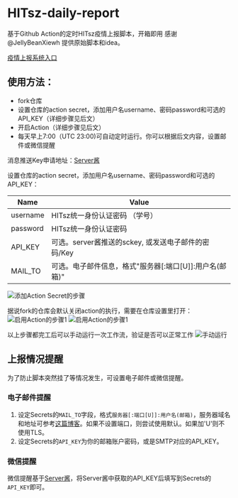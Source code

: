 # HITsz-daily-report

基于Github Action的定时HITsz疫情上报脚本，开箱即用
感谢 @JellyBeanXiewh 提供原始脚本和idea。

[疫情上报系统入口](http://xgsm.hitsz.edu.cn/zhxy-xgzs/xg_mobile/xs/yqxx)

## 使用方法：
- fork仓库
- 设置仓库的action secret，添加用户名username、密码password和可选的API_KEY（详细步骤见后文）
- 开启Action（详细步骤见后文）
- 每天早上7:00（UTC 23:00)可自动定时运行。你可以根据后文内容，设置邮件或微信提醒


消息推送Key申请地址：[Server酱](http://sc.ftqq.com/)

设置仓库的action secret，添加用户名username、密码password和可选的API_KEY：

| Name          | Value                                |
| ------------- | ------------------------------------ |
| username      | HITsz统一身份认证密码 （学号）         |
| password      | HITsz统一身份认证密码                 |
| API_KEY       | 可选。server酱推送的sckey, 或发送电子邮件的密码/Key      |
| MAIL_TO       | 可选。电子邮件信息，格式"服务器[:端口[U]]:用户名(邮箱)"                   |

![添加Action Secret的步骤](./image/instruction.png)

据说fork的仓库会默认关闭action的执行，需要在仓库设置里打开：
![启用Action的步骤1](./image/enable1.png)
![启用Action的步骤1](./image/enable2.png)

以上步骤都完工后可以手动运行一次工作流，验证是否可以正常工作
![手动运行](./image/test_run.png)

## 上报情况提醒

为了防止脚本突然挂了等情况发生，可设置电子邮件或微信提醒。

### 电子邮件提醒

1. 设定Secrets的`MAIL_TO`字段，格式`服务器[:端口[U]]:用户名(邮箱)`，服务器域名和地址可参考[这篇博客](https://blog.csdn.net/zhangge3663/article/details/104293945/)。如果不设置端口，则尝试使用默认。如果加'U'则不使用TLS。
2. 设定Secrets的`API_KEY`为你的邮箱账户密码，或是SMTP对应的API_KEY。

### 微信提醒

微信提醒基于[Server酱](http://sc.ftqq.com/)，将Server酱中获取的API_KEY后填写到Secrets的`API_KEY`即可。